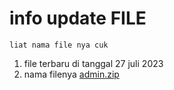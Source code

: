 # info update FILE
~~~
liat nama file nya cuk
~~~
1. file terbaru di tanggal 27 juli 2023
2. nama filenya [admin.zip](https://github.com/kennysuryo/KDA-Website/blob/main/admin.zip)
